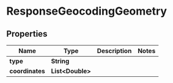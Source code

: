 

# ResponseGeocodingGeometry


## Properties

Name | Type | Description | Notes
------------ | ------------- | ------------- | -------------
**type** | **String** |  | 
**coordinates** | **List&lt;Double&gt;** |  | 



